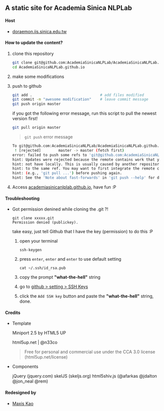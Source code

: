 A static site for Academia Sinica NLPLab
---

#### Host

- [doraemon.iis.sinica.edu.tw](http://doraemon.iis.sinica.edu.tw)



#### How to update the content?

1. clone this repository

	```sh
	git clone git@github.com:AcademiaSinicaNLPLab/AcademiaSinicaNLPLab.github.io.git
	cd AcademiaSinicaNLPLab.github.io
	```
2. make some modifications

3. push to github

	```sh
	git add .								# add files modified
	git commit -m "awesome modification"	# leave commit message
	git push origin master
	```
	
	if you got the following error message, run this script to pull the newest version first!
	```sh
	git pull origin master
	```
	
	> `git push` error message
	```sh
	To git@github.com:AcademiaSinicaNLPLab/AcademiaSinicaNLPLab.github.io.git
	 ! [rejected]        master -> master (fetch first)
	error: failed to push some refs to 'git@github.com:AcademiaSinicaNLPLab/AcademiaSinicaNLPLab.github.io.git'
	hint: Updates were rejected because the remote contains work that you do
	hint: not have locally. This is usually caused by another repository pushing
	hint: to the same ref. You may want to first integrate the remote changes
	hint: (e.g., 'git pull ...') before pushing again.
	hint: See the 'Note about fast-forwards' in 'git push --help' for details.
	```

4. Access [academiasinicanlplab.github.io](http://academiasinicanlplab.github.io), have fun :P

#### Troubleshooting

- Got permission denined while cloning the .git ?!

	```
	git clone xxxxx.git
	Permission denied (publickey).
	```

	take easy, just tell Github that I have the key (permission) to do this :P

	1. open your terminal

		```
		ssh-keygen
		```
	
	2. press `enter`, `enter` and `enter` to use default setting
	
		```
		cat ~/.ssh/id_rsa.pub
		```
	
	3. copy the prompt __"what-the-hell"__ string
	
	4. go to [github > setting > SSH Keys](https://github.com/settings/ssh)
	
	5. click the `Add SSH key` button and paste the __"what-the-hell"__ string, done.



#### Credits

- Template

	Miniport 2.5 by HTML5 UP
	
	html5up.net | @n33co
	
	> Free for personal and commercial use under the CCA 3.0 license (html5up.net/license)
	

- Components

	jQuery (jquery.com)
	skelJS (skeljs.org)
	html5shiv.js (@afarkas @jdalton @jon_neal @rem)

		
		
#### Redesigned by

- [Maxis Kao](http://doraemon.iis.sinica.edu.tw/maxis/)
